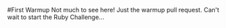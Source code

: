 #First Warmup
Not much to see here! Just the warmup pull request.
Can't wait to start the Ruby Challenge...
